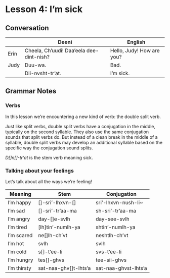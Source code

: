 # Lesson 4: I’m sick

## Conversation
| | Deeni | English |
|---|---|---|
| Erin | Cheela, Ch’uudi! Daa’eela dee-dint-nish? | Hello, Judy! How are you? |
| Judy | Duu-wa. | Bad. |
| | Dii-nvsht-tr’at. | I’m sick. |

## Grammar Notes

### Verbs
In this lesson we’re encountering a new kind of verb: the double split verb.

Just like split verbs, double split verbs have a conjugation in the middle, typically on the second syllable. They also use the same conjugation sounds that split verbs do. But instead of a clean break in the middle of a syllable, double split verbs may develop an additional syllable based on the specific way the conjugation sound splits.

_D[]n[]-tr’at_ is the stem verb meaning sick. 

### Talking about your feelings
Let’s talk about all the ways we’re feeling! 

| Meaning | Stem | Conjugation |
|---|---|---|
| I’m happy  | []-sri’-lhxvn-[] | sri’-lhxvn-nush-li~ |
| I’m sad | []-sri’-tr’aa-ma | sh-sri’-tr’aa-ma |
| I’m angry | day-[]e-svlh | day-see-svlh |
| I’m tired | [lh]tin’-numlh-ya | shtin’-numlh-ya |
| I’m scared | ne[]lh-ch’vt | neshtlh-ch’vt |
| I’m hot | svlh | svlh |
| I’m cold | s[]-t’ee-li | svs-t’ee-li |
| I’m hungry | tes[]-ghvs | tee-sii-ghvs |
| I’m thirsty | sat-naa-ghv[]t-lhts’a | sat-naa-ghvst-lhts’a |
